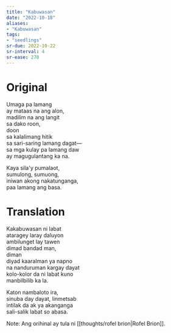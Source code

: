 ```yaml
---
title: "Kabuwasan"
date: "2022-10-18"
aliases:
- "Kabuwasan"
tags:
- "seedlings"
sr-due: 2022-10-22
sr-interval: 4
sr-ease: 270
---
```


# Original

Umaga pa lamang  
ay mataas na ang alon,  
madilim na ang langit  
sa dako roon,  
 doon  
sa kalalimang hitik  
sa sari-saring lamang dagat—  
sa mga kulay pa lamang daw  
ay magugulantang ka na.

Kaya sila'y pumalaot,  
sumulong, sumuong,  
iniwan akong nakatunganga,  
paa lamang ang basa.  

# Translation

Kakabuwasan ni labat  
ataragey laray daluyon  
ambilunget lay tawen  
dimad bandad man,  
 diman  
diyad kaaralman ya napno  
na nanduruman kargay dayat  
kolo-kolor da ni labat kuno  
manbilbilib ka la.

Katon nambaloto ira,  
sinuba day dayat, linmetsab  
intilak da ak ya akanganga  
sali-salik labat so abasa.

Note: Ang orihinal ay tula ni [[thoughts/rofel brion|Rofel Brion]].